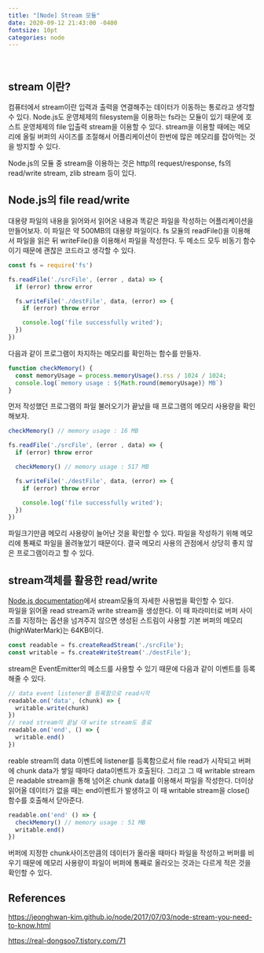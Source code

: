 ```yaml
---
title: "[Node] Stream 모듈"
date: 2020-09-12 21:43:00 -0400
fontsize: 10pt
categories: node
---
```


<br>

## stream 이란?

컴퓨터에서 stream이란 입력과 출력을 연결해주는 데이터가 이동하는  통로라고 생각할 수 있다. Node.js도 운영체제의 filesystem을 이용하는 fs라는 모듈이 있기 때문에 호스트 운영체제의 file 입출력 stream을 이용할 수 있다. stream을 이용할 때에는 메모리에 올릴 버퍼의 사이즈를 조절해서 어플리케이션이 한번에 많은 메모리를 잡아먹는 것을 방지할 수 있다.  
  
Node.js의 모듈 중 stream을 이용하는 것은 http의 request/response, fs의 read/write stream, zlib stream 등이 있다.  

## Node.js의 file read/write  

대용량 파일의 내용을 읽어와서 읽어온 내용과 똑같은 파일을 작성하는 어플리케이션을 만들어보자. 이 파일은 약 500MB의 대용량 파일이다. fs 모듈의 readFile()을 이용해서 파일을 읽은 뒤 writeFile()을 이용해서 파일을 작성한다. 두 메소드 모두 비동기 함수이기 때문에 괜찮은 코드라고 생각할 수 있다.  

~~~javascript
const fs = require('fs')

fs.readFile('./srcFile', (error , data) => {
  if (error) throw error

  fs.writeFile('./destFile', data, (error) => {
    if (error) throw error

    console.log('file successfully writed');
  })
})
~~~

다음과 같이 프로그램이 차지하는 메모리를 확인하는 함수를 만들자.

~~~javascript
function checkMemory() {
  const memoryUsage = process.memoryUsage().rss / 1024 / 1024;
  console.log(`memory usage : ${Math.round(memoryUsage)} MB`)
}
~~~

먼저 작성했던 프로그램의 파일 불러오기가 끝났을 때 프로그램의 메모리 사용량을 확인해보자.

~~~javascript
checkMemory() // memory usage : 16 MB

fs.readFile('./srcFile', (error , data) => {
  if (error) throw error

  checkMemory() // memory usage : 517 MB

  fs.writeFile('./destFile', data, (error) => {
    if (error) throw error

    console.log('file successfully writed');
  })
})
~~~

파일크기만큼 메모리 사용량이 늘어난 것을 확인할 수 있다. 파일을 작성하기 위해 메모리에 통째로 파일을 올려놓았기 때문이다. 결국 메모리 사용의 관점에서 상당히 좋지 않은 프로그램이라고 할 수 있다.

## stream객체를 활용한 read/write  

[Node.js documentation](https://nodejs.org/api/stream.html)에서 stream모듈의 자세한 사용법을 확인할 수 있다.  
파일을 읽어올 read stream과 write stream을 생성한다. 이 때 파라미터로 버퍼 사이즈를 지정하는 옵션을 넘겨주지 않으면 생성된 스트림이 사용할 기본 버퍼의 메모리(highWaterMark)는 64KB이다.

~~~javascript
const readable = fs.createReadStream('./srcFile');
const writable = fs.createWriteStream('./destFile');
~~~

stream은 EventEmitter의 메소드를 사용할 수 있기 때문에 다음과 같이 이벤트를 등록해줄 수 있다.  

~~~javascript
// data event listener를 등록함으로 read시작
readable.on('data', (chunk) => {
  writable.write(chunk)
})
// read stream이 끝날 대 write stream도 종료
readable.on('end', () => {
  writable.end()
})
~~~

reable stream의 data 이벤트에 listener를 등록함으로서 file read가 시작되고 버퍼에 chunk data가 쌓일 때마다 data이벤트가 호출된다. 그리고 그 때 writable stream은 readable stream을 통해 넘어온 chunk data를 이용해서 파일을 작성한다. 더이상 읽어올 데이터가 없을 때는 end이벤트가 발생하고 이 때 writable stream을 close() 함수를 호출해서 닫아준다.

~~~javascript    
readable.on('end' () => {
  checkMemory() // memory usage : 51 MB
  writable.end()
})
~~~

버퍼에 지정한 chunk사이즈만큼의 데이터가 올라올 때마다 파일을 작성하고 버퍼를 비우기 때문에 메모리 사용량이 파일이 버퍼에 통째로 올라오는 것과는 다르게 적은 것을 확인할 수 있다.

## References

<https://jeonghwan-kim.github.io/node/2017/07/03/node-stream-you-need-to-know.html>  

<https://real-dongsoo7.tistory.com/71>
